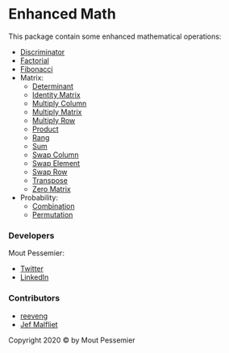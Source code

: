 # Enhanced Math

This package contain some enhanced mathematical operations:

- [Discriminator](https://github.com/MoutPessemier/enhancedMathJS/blob/master/src/discriminator.ts)
- [Factorial](https://github.com/MoutPessemier/enhancedMathJS/blob/master/src/factorial.ts)
- [Fibonacci](https://github.com/MoutPessemier/enhancedMathJS/blob/master/src/fibonacci.ts)
- Matrix:
  - [Determinant](https://github.com/MoutPessemier/enhancedMathJS/blob/master/src/Matrix/determinant.ts)
  - [Identity Matrix](https://github.com/MoutPessemier/enhancedMathJS/blob/master/src/Matrix/utils.ts)
  - [Multiply Column](https://github.com/MoutPessemier/enhancedMathJS/blob/master/src/Matrix/utils.ts)
  - [Multiply Matrix](https://github.com/MoutPessemier/enhancedMathJS/blob/master/src/Matrix/utils.ts)
  - [Multiply Row](https://github.com/MoutPessemier/enhancedMathJS/blob/master/src/Matrix/utils.ts)
  - [Product](https://github.com/MoutPessemier/enhancedMathJS/blob/master/src/Matrix/matrix_product.ts)
  - [Rang](https://github.com/MoutPessemier/enhancedMathJS/blob/master/src/Matrix/utils.ts)
  - [Sum](https://github.com/MoutPessemier/enhancedMathJS/blob/master/src/Matrix/matrix_sum.ts)
  - [Swap Column](https://github.com/MoutPessemier/enhancedMathJS/blob/master/src/Matrix/utils.ts)
  - [Swap Element](https://github.com/MoutPessemier/enhancedMathJS/blob/master/src/Matrix/utils.ts)
  - [Swap Row](https://github.com/MoutPessemier/enhancedMathJS/blob/master/src/Matrix/utils.ts)
  - [Transpose](https://github.com/MoutPessemier/enhancedMathJS/blob/master/src/Matrix/transpose.ts)
  - [Zero Matrix](https://github.com/MoutPessemier/enhancedMathJS/blob/master/src/Matrix/utils.ts)
- Probability:
  - [Combination](https://github.com/MoutPessemier/enhancedMathJS/blob/master/src/Probability/combination.ts)
  - [Permutation](https://github.com/MoutPessemier/enhancedMathJS/blob/master/src/Probability/permutation.ts)

### Developers

Mout Pessemier:

- [Twitter](https://twitter.com/MoutPessemier)
- [LinkedIn](https://www.linkedin.com/in/moutpessemier/)

### Contributors

- [reeveng](https://github.com/reeveng)
- [Jef Malfliet](https://github.com/Jef-Malfliet)

Copyright 2020 &copy; by Mout Pessemier
